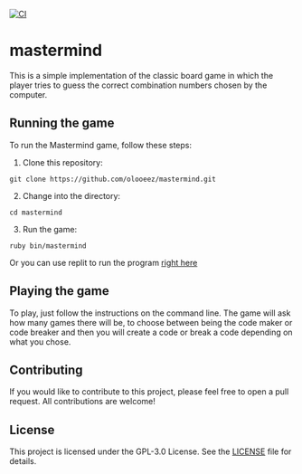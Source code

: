 [![CI](https://github.com/olooeez/mastermind/actions/workflows/ci.yml/badge.svg)](https://github.com/olooeez/mastermind/actions/workflows/ci.yml)

# mastermind

This is a simple implementation of the classic board game in which the player tries to guess the correct combination numbers chosen by the computer.

## Running the game

To run the Mastermind game, follow these steps:

1. Clone this repository:

```
git clone https://github.com/olooeez/mastermind.git
```

2. Change into the directory:

```
cd mastermind
```

3. Run the game:

```
ruby bin/mastermind
```

Or you can use replit to run the program [right here](https://replit.com/@olooeez/mastermind)

## Playing the game

To play, just follow the instructions on the command line. The game will ask how many games there will be, to choose between being the code maker or code breaker and then you will create a code or break a code depending on what you chose.

## Contributing

If you would like to contribute to this project, please feel free to open a pull request. All contributions are welcome!

## License

This project is licensed under the GPL-3.0 License. See the [LICENSE](https://github.com/olooeez/mastermind/blob/main/LICENSE) file for details.
